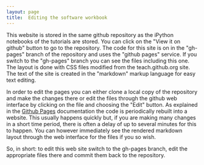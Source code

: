 ```yaml
---
layout: page
title:  Editing the software workbook
---
```


This website is stored in the same github repository as the iPython
notebooks of the tutorials are stored.  You can click on the "View it
on github" button to go to the repository.  The code for this site is
on in the "gh-pages" branch of the repository and uses the "github
pages" service.  If you switch to the "gh-pages" branch you can see
the files including this one.  The layout is done with CSS files
modified from the teach.github.org site.  The text of the site is
created in the "markdown" markup language for easy text editing.

In order to edit the pages you can either clone a local copy of the
repository and make the changes there or edit the files through the
github web interface by clicking on the file and choosing the "Edit"
button. As explained in the [Github
Pages](https://help.github.com/categories/20/articles) documentation
the code is periodically rebuilt into a website.  This usually happens
quickly but, if you are making many changes in a short time period,
there is often a delay of up to several minutes for this to happen.
You can however immediately see the rendered markdown layout through
the web interface for the files if you so wish.

So, in short: to edit this web site switch to the gh-pages branch, edit
the appropriate files there and commit them back to the repository.






